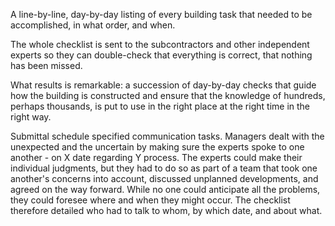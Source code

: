 
A line-by-line, day-by-day listing of every building task that needed to
be accomplished, in what order, and when.

The whole checklist is sent to the subcontractors and other independent
experts so they can double-check that everything is correct, that
nothing has been missed.

What results is remarkable: a succession of day-by-day checks that guide
how the building is constructed and ensure that the knowledge of
hundreds, perhaps thousands, is put to use in the right place at the
right time in the right way.

Submittal schedule specified communication tasks. Managers dealt with
the unexpected and the uncertain by making sure the experts spoke to one
another - on X date regarding Y process. The experts could make their
individual judgments, but they had to do so as part of a team that took
one another's concerns into account, discussed unplanned developments,
and agreed on the way forward. While no one could anticipate all the
problems, they could foresee where and when they might occur. The
checklist therefore detailed who had to talk to whom, by which date, and
about what.
